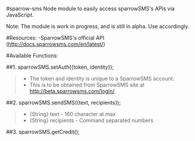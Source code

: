 #sparrow-sms
 Node module to easily access sparrowSMS's APIs via JavaScript.

 Note: The module is work in progress, and is still in alpha. Use accordingly.

#Resources:
   	-SparrowSMS's official API (http://docs.sparrowsms.com/en/latest/)

#Available Functions:


##1. sparrowSMS.setAuth({token, identity});
>
>* The token and identity is unique to a SparrowSMS account.
>* This is to be obtained from  SparrowSMS site at http://beta.sparrowsms.com/login/

##2. sparrowSMS.sendSMS({text, recipients});
>
>*  {String} text       - 160 character at max
>*  {String} recipients - Command separated numbers


##3. sparrowSMS.getCredit();
